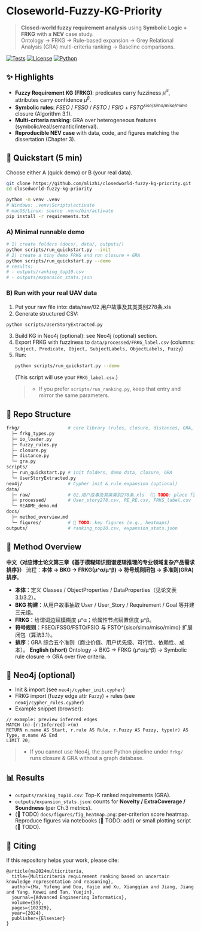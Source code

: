 #   Closeworld-Fuzzy-KG-Priority

> **Closed-world fuzzy requirement analysis** using **Symbolic Logic + FRKG** with a **NEV** case study.  
> Ontology → FRKG → Rule-based expansion → Grey Relational Analysis (GRA) multi-criteria ranking → Baseline comparisons.

[![Tests](https://img.shields.io/badge/tests-passing-brightgreen)](#)
[![License](https://img.shields.io/badge/license-MIT-blue)](#)
[![Python](https://img.shields.io/badge/python-3.10+-blue)](#)

## ✨ Highlights
- **Fuzzy Requirement KG (FRKG)**: predicates carry fuzziness $μ^α$, attributes carry confidence $μ^β$.
- **Symbolic rules**: $FSEO$ / $FSSO$ / $FSTO$ / $FSIO$ + $FSTO^{siso/simo/miso/mimo}$ closure (Algorithm 3.1).
- **Multi-criteria ranking**: GRA over heterogeneous features (symbolic/real/semantic/interval).
- **Reproducible NEV case** with data, code, and figures matching the dissertation (Chapter 3).

## 🚀 Quickstart (5 min)
Choose either A (quick demo) or B (your real data).

```bash
git clone https://github.com/mlizhi/closedworld-fuzzy-kg-priority.git
cd closedworld-fuzzy-kg-priority

python -m venv .venv
# Windows: .venv\Scripts\activate
# macOS/Linux: source .venv/bin/activate
pip install -r requirements.txt
```

### A) Minimal runnable demo
```bash
# 1) create folders (docs/, data/, outputs/)
python scripts/run_quickstart.py --init
# 2) create a tiny demo FRKG and run closure + GRA
python scripts/run_quickstart.py --demo
# results:
# - outputs/ranking_top10.csv
# - outputs/expansion_stats.json
```

### B) Run with your real UAV data
1. Put your raw file into: data/raw/02.用户故事及其类类别278条.xls
2. Generate structured CSV:
```bash
python scripts/UserStoryExtracted.py
```
3. Build KG in Neo4j (optional): see Neo4j (optional) section.
4. Export FRKG with fuzziness to `data/processed/FRKG_label.csv`
   (columns: `Subject, Predicate, Object, SubjectLabels, ObjectLabels, Fuzzy`)
5. Run:
   ```bash
   python scripts/run_quickstart.py --demo
   ```
   (This script will use your `FRKG_label.csv`.)
   >- If you prefer `scripts/run_ranking.py`, keep that entry and mirror the same parameters.
   

## 📂 Repo Structure
```bash
frkg/                  # core library (rules, closure, distances, GRA, metrics)
  ├─ frkg_types.py
  ├─ io_loader.py
  ├─ fuzzy_rules.py
  ├─ closure.py
  ├─ distance.py
  └─ gra.py
scripts/
  ├─ run_quickstart.py # init folders, demo data, closure, GRA
  └─ UserStoryExtracted.py
neo4j/                 # Cypher init & rule expansion (optional)
data/
  ├─ raw/              # 02.用户故事及其类类别278条.xls  (🔶 TODO: place file)
  ├─ processed/        # User_story278.csv, RE_RE.csv, FRKG_label.csv
  └─ README_demo.md
docs/
  ├─ method_overview.md
  └─ figures/          # 🔶 TODO: key figures (e.g., heatmaps)
outputs/               # ranking_top10.csv, expansion_stats.json
```

## 🧠 Method Overview
**中文（对应博士论文第三章《基于模糊知识图谱逻辑推理的专业领域复杂产品需求排序》）**
流程：**本体 → BKG → FRKG(μ^α/μ^β) → 符号规则闭包 → 多准则(GRA)排序**。
- **本体**：定义 Classes / ObjectProperties / DataProperties（见论文表3.1/3.2）。
- **BKG 构建**：从用户故事抽取 User / User_Story / Requirement / Goal 等并建三元组。
- **FRKG**：给谓词边赋模糊度 μ^α；给属性节点赋置信度 μ^β。
- **符号规则**：FSEO/FSSO/FSTO/FSIO 与 FSTO^{siso/simo/miso/mimo} 扩展闭包（算法3.1）。
- **排序**：GRA 综合五个准则（商业价值、用户优先级、可行性、依赖性、成本）。
**English (short)**
Ontology → BKG → FRKG (μ^α/μ^β) → Symbolic rule closure → GRA over five criteria.

## 🧰 Neo4j (optional)
- Init & import (see `neo4j/cypher_init.cypher`)
- FRKG import (fuzzy edge attr `Fuzzy`) + rules (see `neo4j/cypher_rules.cypher`)
- Example snippet (browser):
```cypher
// example: preview inferred edges
MATCH (n)-[r:Inferred]->(m)
RETURN n.name AS Start, r.rule AS Rule, r.Fuzzy AS Fuzzy, type(r) AS Type, m.name AS End
LIMIT 20;
```
>- If you cannot use Neo4j, the pure Python pipeline under `frkg/` runs closure & GRA without a graph database.

## 📊 Results
- `outputs/ranking_top10.csv`: Top-K ranked requirements (GRA).
- `outputs/expansion_stats.json`: counts for **Novelty / ExtraCoverage / Soundness** (per Ch.3 metrics).
- (🔶 TODO) `docs/figures/fig_heatmap.png`: per-criterion score heatmap.
Reproduce figures via notebooks (🔶 TODO: add) or small plotting script (🔶 TODO).

## 📑 Citing
If this repository helps your work, please cite:
```bibtext
@article{ma2024multicriteria,
  title={Multicriteria requirement ranking based on uncertain knowledge representation and reasoning},
  author={Ma, Yufeng and Dou, Yajie and Xu, Xiangqian and Jiang, Jiang and Yang, Kewei and Tan, Yuejin},
  journal={Advanced Engineering Informatics},
  volume={59},
  pages={102329},
  year={2024},
  publisher={Elsevier}
}
```

